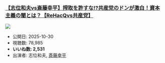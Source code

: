 ### [【志位和夫vs斎藤幸平】搾取を許すな!?共産党のドンが激白！資本主義の闇とは？【ReHacQvs共産党】](https://www.youtube.com/watch?v=ujLjyXg0n1A)
[![](https://img.youtube.com/vi/ujLjyXg0n1A/sddefault.jpg)](https://www.youtube.com/watch?v=ujLjyXg0n1A)
-   公開日: 2025-10-30
-   視聴数: 78,985
-   **いいね数: 2,531**
-   出演者: 志位和夫, [斎藤幸平](/rehacq_fan/people/斎藤幸平 "wikilink")
